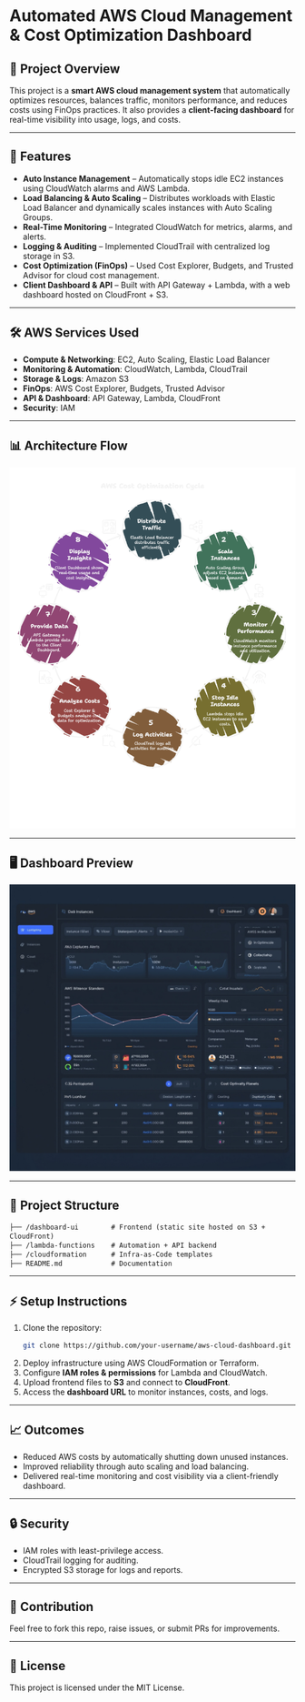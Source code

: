 # Automated AWS Cloud Management & Cost Optimization Dashboard

## 📌 Project Overview
This project is a **smart AWS cloud management system** that automatically optimizes resources, balances traffic, monitors performance, and reduces costs using FinOps practices. It also provides a **client-facing dashboard** for real-time visibility into usage, logs, and costs.

---

## 🚀 Features
- **Auto Instance Management** – Automatically stops idle EC2 instances using CloudWatch alarms and AWS Lambda.
- **Load Balancing & Auto Scaling** – Distributes workloads with Elastic Load Balancer and dynamically scales instances with Auto Scaling Groups.
- **Real-Time Monitoring** – Integrated CloudWatch for metrics, alarms, and alerts.
- **Logging & Auditing** – Implemented CloudTrail with centralized log storage in S3.
- **Cost Optimization (FinOps)** – Used Cost Explorer, Budgets, and Trusted Advisor for cloud cost management.
- **Client Dashboard & API** – Built with API Gateway + Lambda, with a web dashboard hosted on CloudFront + S3.

---

## 🛠️ AWS Services Used
- **Compute & Networking**: EC2, Auto Scaling, Elastic Load Balancer
- **Monitoring & Automation**: CloudWatch, Lambda, CloudTrail
- **Storage & Logs**: Amazon S3
- **FinOps**: AWS Cost Explorer, Budgets, Trusted Advisor
- **API & Dashboard**: API Gateway, Lambda, CloudFront
- **Security**: IAM

---

## 📊 Architecture Flow
![Flowchart](flowchart.png)

---

## 🖥️ Dashboard Preview
![Dashboard Screenshot](dashboard.png)

---

## 📂 Project Structure
```
├── /dashboard-ui        # Frontend (static site hosted on S3 + CloudFront)
├── /lambda-functions    # Automation + API backend
├── /cloudformation      # Infra-as-Code templates
├── README.md            # Documentation
```

---

## ⚡ Setup Instructions
1. Clone the repository:
   ```bash
   git clone https://github.com/your-username/aws-cloud-dashboard.git
   ```
2. Deploy infrastructure using AWS CloudFormation or Terraform.
3. Configure **IAM roles & permissions** for Lambda and CloudWatch.
4. Upload frontend files to **S3** and connect to **CloudFront**.
5. Access the **dashboard URL** to monitor instances, costs, and logs.

---

## 📈 Outcomes
- Reduced AWS costs by automatically shutting down unused instances.
- Improved reliability through auto scaling and load balancing.
- Delivered real-time monitoring and cost visibility via a client-friendly dashboard.

---

## 🔒 Security
- IAM roles with least-privilege access.
- CloudTrail logging for auditing.
- Encrypted S3 storage for logs and reports.

---

## 🤝 Contribution
Feel free to fork this repo, raise issues, or submit PRs for improvements.

---

## 📜 License
This project is licensed under the MIT License.
